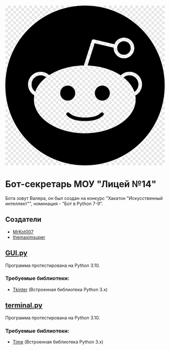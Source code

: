 ![icon](/bot.png)
# Бот-секретарь МОУ "Лицей №14"
Бота зовут Валера, он был создан на конкурс "Хакатон "Искусственный интеллект"", номинация - "Бот в Python 7-9".
## Создатели
- [MrKot007](https://github.com/MrKot007)
- [themaximsuper](https://github.com/themaximsuper)
## [GUI.py](./GUI.py)
Программа протестирована на Python 3.10.
### Требуемые библиотеки:
- [Tkinter](https://docs.python.org/3/library/tkinter.html) (Встроенная библиотека Python 3.x)
## [terminal.py](./terminal.py)
Программа протестирована на Python 3.10.
### Требуемые библиотеки:
- [Time](https://docs.python.org/3/library/time.html) (Встроенная библиотека Python 3.x)
